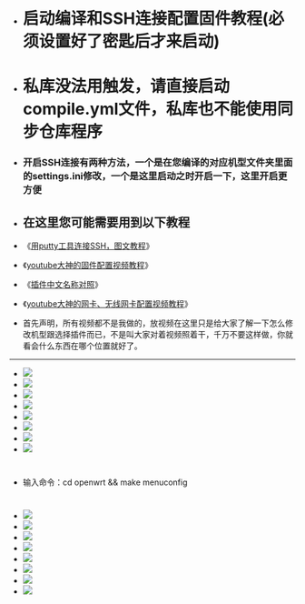 - # 启动编译和SSH连接配置固件教程(必须设置好了密匙后才来启动)
- # 私库没法用触发，请直接启动compile.yml文件，私库也不能使用同步仓库程序

- ### 开启SSH连接有两种方法，一个是在您编译的对应机型文件夹里面的settings.ini修改，一个是这里启动之时开启一下，这里开启更方便

- ## 在这里您可能需要用到以下教程
- 《[用putty工具连接SSH，图文教程](https://github.com/kurumiess/OP_README/blob/master/MD/3SSH%E8%BF%9E%E6%8E%A5%E8%AF%B4%E6%98%8E.md)》
- 《[youtube大神的固件配置视频教程](https://www.youtube.com/watch?v=jEE_J6-4E3Y&t=24s)》
- 《[插件中文名称对照](https://github.com/kurumiess/OP_README/blob/master/MD/%E5%90%8D%E7%A7%B0.md)》
- 《[youtube大神的网卡、无线网卡配置视频教程](https://www.youtube.com/watch?v=X9v6Nd3wxkk)》

- 首先声明，所有视频都不是我做的，放视频在这里只是给大家了解一下怎么修改机型跟选择插件而已，不是叫大家对着视频照着干，千万不要这样做，你就看会什么东西在哪个位置就好了。

---
- <img src="https://github.com/kurumiess/OP_README/blob/master/MD/doc/xinqi0.png" />
- <img src="https://github.com/kurumiess/OP_README/blob/master/MD/doc/xinqi1.png" />
- <img src="https://github.com/kurumiess/OP_README/blob/master/MD/doc/xinqi2.png" />
- <img src="https://github.com/kurumiess/OP_README/blob/master/MD/doc/xinqi3.png" />
- <img src="https://github.com/kurumiess/OP_README/blob/master/MD/doc/xinqi4.png" />
- <img src="https://github.com/kurumiess/OP_README/blob/master/MD/doc/xinqi5.png" />
- <img src="https://github.com/kurumiess/OP_README/blob/master/MD/doc/xinqi6.png" />
- <img src="https://github.com/kurumiess/OP_README/blob/master/MD/doc/xinqi7.png" />
#
#
- 输入命令：cd openwrt && make menuconfig
#
#
- <img src="https://github.com/kurumiess/OP_README/blob/master/MD/doc/xinqi8.png" />
- <img src="https://github.com/kurumiess/OP_README/blob/master/MD/doc/xinqi111.png" />
- <img src="https://github.com/kurumiess/OP_README/blob/master/MD/doc/xinqi9.png" />
- <img src="https://github.com/kurumiess/OP_README/blob/master/MD/doc/xinqi10.png" />
- <img src="https://github.com/kurumiess/OP_README/blob/master/MD/doc/xinqi11.png" />
- <img src="https://github.com/kurumiess/OP_README/blob/master/MD/doc/xinqi12.png" />
- <img src="https://github.com/kurumiess/OP_README/blob/master/MD/doc/xinqi13.png" />
- <img src="https://github.com/kurumiess/OP_README/blob/master/MD/doc/xinqi14.png" />
